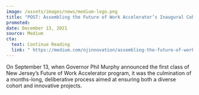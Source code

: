 ```yaml
---
image: /assets/images/news/medium-logo.png
title: "POST: Assembling the Future of Work Accelerator’s Inaugural Cohort"
promoted: 
date: December 13, 2021
source: Medium
cta:
  text: Continue Reading
  link: " https://medium.com/njinnovation/assembling-the-future-of-work-accelerators-inaugural-cohort-a5d020c92a27?source=friends_link&sk=8ba0f6a1ee0d8f1ee318aaaca406f341"
---
```


On September 13, when Governor Phil Murphy announced the first class of New Jersey’s Future of Work Accelerator program, it was the culmination of a months-long, deliberative process aimed at ensuring both a diverse cohort and innovative projects.
